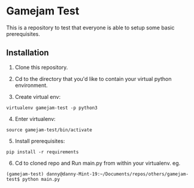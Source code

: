 # Gamejam Test

This is a repository to test that everyone is able to setup some basic prerequisites.

## Installation

1. Clone this repository.

2. Cd to the directory that you'd like to contain your virtual python environment.

3. Create virtual env:

```
virtualenv gamejam-test -p python3
```

4. Enter virtualenv:

```
source gamejam-test/bin/activate
```

5. Install prerequisites:

```
pip install -r requirements
```

6. Cd to cloned repo and Run main.py from within your virtualenv. eg.

```
(gamejam-test) danny@danny-Mint-19:~/Documents/repos/others/gamejam-test$ python main.py
```
